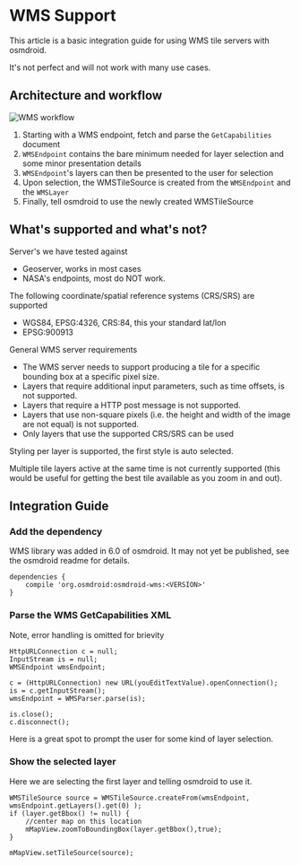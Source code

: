 # WMS Support

This article is a basic integration guide for using WMS tile servers with osmdroid.

It's not perfect and will not work with many use cases.

## Architecture and workflow

![WMS workflow](https://raw.githubusercontent.com/osmdroid/osmdroid/master/src/site/images/osmdroid-wms.png)

1. Starting with a WMS endpoint, fetch and parse the `GetCapabilities` document
2. `WMSEndpoint` contains the bare minimum needed for layer selection and some minor presentation details
3. `WMSEndpoint`'s layers can then be presented to the user for selection
4. Upon selection, the WMSTileSource is created from the `WMSEndpoint` and the `WMSLayer`
5. Finally, tell osmdroid to use the newly created WMSTileSource

## What's supported and what's not?

Server's we have tested against
 - Geoserver, works in most cases
 - NASA's endpoints, most do NOT work.

The following coordinate/spatial reference systems (CRS/SRS) are supported
- WGS84, EPSG:4326, CRS:84, this your standard lat/lon
- EPSG:900913

General WMS server requirements 
 - The WMS server needs to support producing a tile for a specific bounding box at a specific pixel size. 
 - Layers that require additional input parameters, such as time offsets, is not supported.
 - Layers that require a HTTP post message is not supported.
 - Layers that use non-square pixels (i.e. the height and width of the image are not equal) is not supported.
 - Only layers that use the supported CRS/SRS can be used

Styling per layer is supported, the first style is auto selected.

Multiple tile layers active at the same time is not currently supported (this would be useful for getting the best tile available as you zoom in and out).

## Integration Guide

### Add the dependency

WMS library was added in 6.0 of osmdroid. It may not yet be published, see the osmdroid readme for details.

````
dependencies {
    compile 'org.osmdroid:osmdroid-wms:<VERSION>'
}
````

### Parse the WMS GetCapabilities XML

Note, error handling is omitted for brievity

````
HttpURLConnection c = null;
InputStream is = null;
WMSEndpoint wmsEndpoint;

c = (HttpURLConnection) new URL(youEditTextValue).openConnection();
is = c.getInputStream();
wmsEndpoint = WMSParser.parse(is);

is.close();
c.disconnect();
````

Here is a great spot to prompt the user for some kind of layer selection.

### Show the selected layer

Here we are selecting the first layer and telling osmdroid to use it. 

````
WMSTileSource source = WMSTileSource.createFrom(wmsEndpoint, wmsEndpoint.getLayers().get(0) );
if (layer.getBbox() != null) {
	//center map on this location
	mMapView.zoomToBoundingBox(layer.getBbox(),true);
}

mMapView.setTileSource(source);
````

